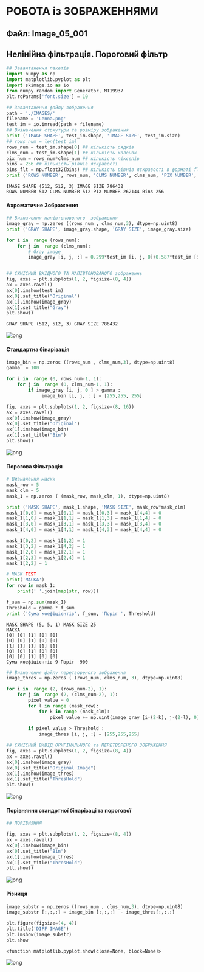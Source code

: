 # РОБОТА із ЗОБРАЖЕННЯМИ 
## Файл: Image_05_001
## Нелінійна фільтрація. Пороговий фільтр


```python
## Завантаження пакетів
import numpy as np
import matplotlib.pyplot as plt
import skimage.io as io
from numpy.random import Generator, MT19937
plt.rcParams['font.size'] = 10
```


```python
## Завантаження файлу зображення
path = './IMAGES/'
filename = 'Lenna.png' 
test_im = io.imread(path + filename)
## Визначення стркутури та розміру зображення
print ('IMAGE SHAPE', test_im.shape, 'IMAGE SIZE', test_im.size)
## rows_num = len(test_im)
rows_num = test_im.shape[0] ## кількість рядків
clms_num = test_im.shape[1] ## кількість колонок
pix_num = rows_num*clms_num ## кількість пікселів
bins = 256 ## кількість рівнів яскравості
bins_flt = np.float32(bins) ## кількість рівнів яскравості в форматі float
print ('ROWS NUMBER', rows_num, 'CLMS NUMBER', clms_num, 'PIX NUMBER', pix_num, 'Bins',bins)
```

    IMAGE SHAPE (512, 512, 3) IMAGE SIZE 786432
    ROWS NUMBER 512 CLMS NUMBER 512 PIX NUMBER 262144 Bins 256
    

#### Ахроматичне Зображення


```python
## Визначення напівтоновоного  зображення
image_gray = np.zeros ((rows_num , clms_num,3), dtype=np.uint8)
print ('GRAY SHAPE', image_gray.shape, 'GRAY SIZE', image_gray.size)

for i in  range (rows_num):
    for j in  range (clms_num):
        # Gray image
        image_gray [i, j, :] = 0.299*test_im [i, j, 0]+0.587*test_im [i, j, 1]+0.114*test_im [ i, j, 2]


## СУМІСНИЙ ВХІДНОГО ТА НАПІВТОНОВАНОГО зображеннь
fig, axes = plt.subplots(1, 2, figsize=(8, 4))
ax = axes.ravel()
ax[0].imshow(test_im)
ax[0].set_title("Original")
ax[1].imshow(image_gray)
ax[1].set_title("Gray")
plt.show()
```

    GRAY SHAPE (512, 512, 3) GRAY SIZE 786432
    


    
![png](output_4_1.png)
    


####  Стандартна бінарізація


```python
image_bin = np.zeros ((rows_num , clms_num,3), dtype=np.uint8)
gamma  = 100

for i in  range (0, rows_num-1, 1):
    for j in  range (0, clms_num-1, 1):
        if image_gray [i, j, 0 ] > gamma :
             image_bin [i, j, : ] = [255,255, 255]

fig, axes = plt.subplots(1, 2, figsize=(8, 16))
ax = axes.ravel()
ax[0].imshow(image_gray)
ax[0].set_title("Original")
ax[1].imshow(image_bin)
ax[1].set_title("Bin")
plt.show()
```


    
![png](output_6_0.png)
    


####  Порогова Фільтрація


```python
# Визначення маски
mask_row = 5
mask_clm = 5
mask_1 = np.zeros ( (mask_row, mask_clm, 1), dtype=np.uint8)

print ('MASK SHAPE', mask_1.shape, 'MASK SIZE', mask_row*mask_clm)
mask_1[0,0] = mask_1[0,1] = mask_1[0,3] = mask_1[4,4] = 0
mask_1[1,0] = mask_1[1,1] = mask_1[1,3] = mask_1[1,4] = 0
mask_1[3,0] = mask_1[3,1] = mask_1[3,3] = mask_1[3,4] = 0
mask_1[4,0] = mask_1[4,1] = mask_1[4,3] = mask_1[4,4] = 0

mask_1[0,2] = mask_1[1,2] = 1
mask_1[3,2] = mask_1[4,2] = 1
mask_1[2,0] = mask_1[2,1] = 1
mask_1[2,3] = mask_1[2,4] = 1
mask_1[2,2] = 1

# MASK TEST
print('МАСКА')
for row in mask_1:
    print(' '.join(map(str, row)))

f_sum = np.sum(mask_1)
Threshold = gamma * f_sum
print ('Сума коефіцієнтів', f_sum, 'Поріг ', Threshold)
```

    MASK SHAPE (5, 5, 1) MASK SIZE 25
    МАСКА
    [0] [0] [1] [0] [0]
    [0] [0] [1] [0] [0]
    [1] [1] [1] [1] [1]
    [0] [0] [1] [0] [0]
    [0] [0] [1] [0] [0]
    Сума коефіцієнтів 9 Поріг  900
    


```python
## Визначення файлу перетвореного зображення
image_thres = np.zeros ( (rows_num, clms_num, 3), dtype=np.uint8)

for i in  range (2, (rows_num-2), 1):
    for j in  range (2, (clms_num-2), 1):
        pixel_value = 0
        for l in range (mask_row):
            for k in range (mask_clm):
                pixel_value += np.uint(image_gray [i-(2-k), j-(2-l), 0]*mask_1[l,k])
        
        if pixel_value > Threshold :
            image_thres [i, j, :] = [255,255,255]

## СУМІСНИЙ ВИВІД ОРИГІНАЛЬНОГО та ПЕРЕТВОРЕНОГО ЗОБРАЖЕННЯ
fig, axes = plt.subplots(1, 2, figsize=(8, 4))
ax = axes.ravel()
ax[0].imshow(image_gray)
ax[0].set_title("Original Image")
ax[1].imshow(image_thres)
ax[1].set_title("ThresHold")
plt.show()
```


    
![png](output_9_0.png)
    


####  Порівняння стандртної бінарізаці та порогової


```python
## ПОРІВНЯННЯ

fig, axes = plt.subplots(1, 2, figsize=(8, 4))
ax = axes.ravel()
ax[0].imshow(image_bin)
ax[0].set_title("Bin")
ax[1].imshow(image_thres)
ax[1].set_title("ThresHold")
plt.show()
```


    
![png](output_11_0.png)
    


####  Різниця


```python
image_substr = np.zeros ((rows_num , clms_num,3), dtype=np.uint8)
image_substr [:,:,:] = image_bin [:,:,:]  - image_thres[:,:,:]

plt.figure(figsize=(4, 4))
plt.title('DIFF IMAGE')
plt.imshow(image_substr)
plt.show
```




    <function matplotlib.pyplot.show(close=None, block=None)>




    
![png](output_13_1.png)
    



```python

```


```python

```

